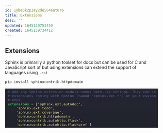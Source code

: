 ```yaml
---
id: 1ybe6k2p2ay2de564eat8r6
title: Extensions
desc: ''
updated: 1645139753450
created: 1645139734412
---
```


## Extensions

Sphinx is primarily a python toolset for docs but can be used for C and JavaScript sort of but using extensions can extend the support of languages using `.rst`

```bash
pip install sphinxcontrib-httpdomain
```

![extensions](/assets/images/2022-02-17-13-05-23.png)
